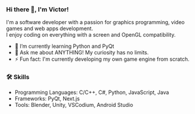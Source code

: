 ### Hi there 👋, I'm Victor!

I'm a software developer with a passion for graphics programming, video games and web apps development.  
I enjoy coding on everything with a screen and OpenGL compatibility.

- 🌱 I’m currently learning Python and PyQt
- 💬 Ask me about ANYTHING! My curiosity has no limits.
- ⚡ Fun fact: I'm currently developing my own game engine from scratch.

<!--
## 🚀 Projects

Here are some of my favorite projects:

### Blender Hub
Manage all your projects, install any version and more with this desktop app build with PyQt.
- [Link to Project](https://github.com/vdfuste/blender-hub)

### useFuls( )
An online toolkit that simplifies some front-end proccesses made with Next.js.
- [Link to Project](https://github.com/vdfuste/usefuls)

### Three GBA
A Game Boy Advance case picker implementing different animations based on the user's actions made with Three.js.
- [Link to Project](https://github.com/vdfuste/three-gba)
-->

### 🛠️ Skills

- Programming Languages: C/C++, C#, Python, JavaScript, Java
- Frameworks: PyQt, Next.js
- Tools: Blender, Unity, VSCodium, Android Studio

